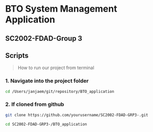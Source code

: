 # BTO System Management Application
## SC2002-FDAD-Group 3

## Scripts

> How to run our project from terminal

### 1. Navigate into the project folder

```bash
cd /Users/janjaem/git/repository/BTO_application
```
### 2. If cloned from github
```bash
git clone https://github.com/yourusername/SC2002-FDAD-GRP3-.git
```
```bash
cd SC2002-FDAD-GRP3-/BTO_application
```
